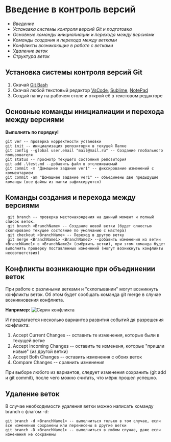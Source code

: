 # **Введение в контроль версий**

* *Введение*
* *Установка системы контроля версий Git и подготовка*
* *Основные команды инициалиации и перехода между версиями*
* *Команды создания и перехода между ветками*
* *Конфликты возникающие в работе с ветками*
* *Удаление веток*
* *Структура веток*




## Установка системы контроля версий Git

1. Скачай [Git Bash](https://git-scm.com/download/win)
2. Скачай любой текстовый редактор [VsCode](), [Sublime](https://www.sublimetext.com/3), [NotePad](https://notepad-plus-plus.org/) 
3. Создай папку на рабочем столе и открой её в текстовом редакторе

## Основные команды инициалиации и перехода между версиями
**Выполнять по порядку!**

 ```
 git ver -- проверка корректности установки
 git init -- инициализация репозитория в текущей Папке
 git config --global user.email "mail@mail.ru" -- Создание глобального пользователя 
 git status -- просмотр текущего состояния репозитория
 git add .\test.md --добавить файл в отслеживаемый
 git commit -m "Домашнее задание ver1" -- фиксирование изменений с комментарием
 git commit -am "Домашнее задание ver1" -- объединены две предыдущие команды (все файлы из папки зафиксируются)
 ```

## Команды создания и перехода между версиями
```
 git branch -- проверка местонахождения на данный момент и полный список веток.
 git branch <BranchName> -- Создание новой ветки (будет олностью скопировано текущее состояние по умолчанию с мастера)
 git checkout <BranchName> -- Переход в другую ветку 
 git merge <BranchName1> <BranchName2> --добавить изменения из ветки <BranchName1> в <BranchName2> (смёржить ветки), при этом команда будет выполнять проверку поставленных изменений (могут возникнуть конфликты несоответствия)
 ```

 ## Конфликты возникающие при объединении веток
При работе с разлиными ветками и "схлопывании" могут возникнуть конфликты веток. Об этом будет сообщать команда git merge в случае возникновения конфликта.

**Например:**
![Скрин конфликта](Conflict.png)

И предлагается несколько вариантов развития событий дя разрешения конфликта:

1. Accept Current Changes -- оставить те изменения, которые были в текущей ветке
2. Accept Incoming Changes -- оставить те измененя, которые "пришли новые" (из другой ветки)
3. Accept Both Changes -- оставить изменения с обоих веток
4. Compare Changes -- сравнить изменения

При выборе любого из вариантов, следует изменения сохранить (git add и git commit), после чего можно считать, что мёрж прошел успешно.

## Удаление веток

В случае необходимости удаления ветки можно написать команду branch с флагом -d:

```
git branch -d <BranchName1> -- выполниться только в том случае, если все изменения сохранены или перенесены в другие ветки
git branch -D <BranchName1> -- выполниться в любом случае, даже если изменения не сохранены
```


